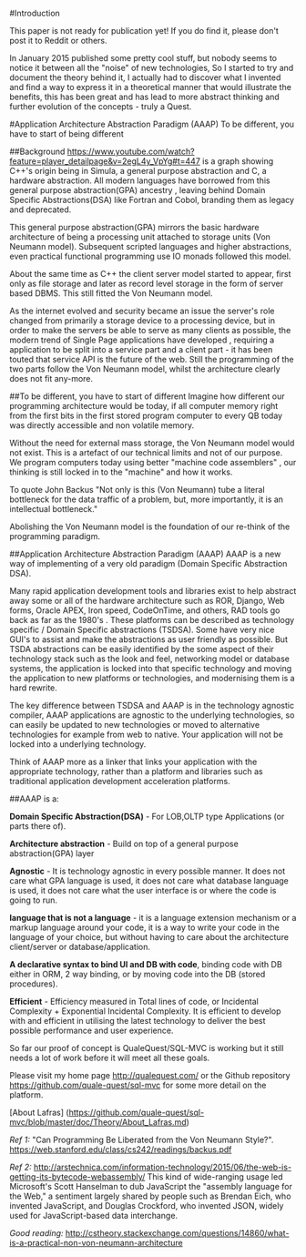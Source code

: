 #Introduction

This paper is not ready for publication yet! If you do find it, please don't post it to Reddit or others.

In January 2015 published some pretty cool stuff, but nobody seems to notice it between all the "noise" of new technologies, So I started to try and document the theory behind it, I actually had to discover what I invented and find a way to express it in a theoretical manner that would illustrate the benefits, this has been great and has lead to more abstract thinking and further evolution of the concepts - truly a Quest.


#Application Architecture Abstraction Paradigm (AAAP)
To be different, you have to start of being different

##Background
<https://www.youtube.com/watch?feature=player_detailpage&v=2egL4y_VpYg#t=447>  is a graph showing C++'s origin being in Simula, a general purpose abstraction and C, a hardware abstraction. All modern  languages have borrowed from this general purpose abstraction(GPA) ancestry , leaving behind Domain Specific Abstractions(DSA) like Fortran and Cobol, branding them as legacy and deprecated.

This general purpose abstraction(GPA) mirrors the basic hardware architecture of being a processing unit attached to storage units (Von Neumann model). Subsequent scripted languages and higher abstractions, even practical functional programming use IO monads followed this model.

About the same time as C++ the client server model started to appear, first only as file storage and later as record level storage in the form of server based DBMS. This still fitted the Von Neumann model. 

As the internet evolved and security became an issue the server's role changed from primarily a storage device to a processing device, but in order to make the servers be able to serve as many clients as possible, the modern trend of Single Page applications have developed , requiring a application to be split into a service part and a client part - it has been touted that service API is the future of the web. Still the programming of the two parts follow the Von Neumann model, whilst the architecture clearly does not fit any-more.


##To be different, you have to start of different
Imagine how different our programming architecture would be today, if all computer memory right from the first bits in the first stored program computer to every QB today was directly accessible and non volatile memory.

Without the need for external mass storage, the Von Neumann model would not exist. This is a artefact of our technical limits and not of our purpose. We program computers today using better "machine code assemblers" , our thinking is still locked in to the "machine" and how it works.

To quote John Backus "Not only is this (Von Neumann) tube a literal bottleneck for the data traffic of a problem, but, more importantly, it is an intellectual bottleneck."
 

Abolishing the Von Neumann model is the foundation of our re-think of the programming paradigm.

##Application Architecture Abstraction Paradigm (AAAP)
AAAP is a new way of implementing of a very old paradigm (Domain Specific Abstraction DSA).

Many rapid application development tools and libraries exist to help abstract away some or all of the hardware architecture such as ROR, Django, Web forms, Oracle APEX, Iron speed, CodeOnTime, and others, RAD tools go back as far as the 1980's . These platforms can be described as technology specific / Domain Specific abstractions (TSDSA). Some have very nice GUI's to assist and make the abstractions as user friendly as possible. But TSDA abstractions can be easily identified by the some aspect of their technology stack such as the look and feel, networking model or database systems, the application is locked into that specific technology and moving the application to new platforms or technologies, and modernising them is a hard rewrite. 

The key difference between TSDSA and AAAP is in the technology agnostic compiler, AAAP applications are agnostic to the underlying technologies, so can easily be updated to new technologies or moved to alternative technologies for example from web to native. Your application will not be locked into a underlying technology.

Think of AAAP more as a linker that links your application with the appropriate technology, rather than a platform and libraries such as traditional application development acceleration platforms.


##AAAP is a:

**Domain Specific Abstraction(DSA)** - For LOB,OLTP type Applications (or parts there of). 

**Architecture abstraction** - Build on top of a general purpose abstraction(GPA) layer

**Agnostic**	- It is technology agnostic in every possible manner. It does not care what GPA language is used, it does not care what database language is used, it does not care what the user interface is or where the code is going to run.

**language that is not a language** - it is a language extension mechanism or a markup language around your code, it is a way to write your code in the language of your choice, but without having to care about the architecture client/server or database/application.

**A declarative syntax to bind UI and DB with code**, binding code with DB either in ORM, 2 way binding, or by moving code into the DB (stored procedures).

**Efficient** - Efficiency measured in Total lines of code, or Incidental Complexity + Exponential Incidental Complexity. It is  efficient to develop with and efficient in utilising the latest technology to deliver the best possible performance and user experience.


So far our proof of concept is QualeQuest/SQL-MVC is working but it still needs a lot of work before it will meet all these goals.

Please visit my home page <http://qualequest.com/> or the Github repository <https://github.com/quale-quest/sql-mvc> for some more detail on the platform.

[About Lafras] (https://github.com/quale-quest/sql-mvc/blob/master/doc/Theory/About_Lafras.md) 
 
 

*Ref 1:* "Can Programming Be Liberated from the Von Neumann Style?".
<https://web.stanford.edu/class/cs242/readings/backus.pdf>

*Ref 2:* <http://arstechnica.com/information-technology/2015/06/the-web-is-getting-its-bytecode-webassembly/>
This kind of wide-ranging usage led Microsoft's Scott Hanselman to dub JavaScript the "assembly language for the Web," a sentiment largely shared by people such as Brendan Eich, who invented JavaScript, and Douglas Crockford, who invented JSON, widely used for JavaScript-based data interchange.


*Good reading:* <http://cstheory.stackexchange.com/questions/14860/what-is-a-practical-non-von-neumann-architecture>




